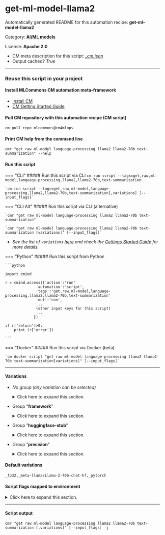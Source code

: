 # get-ml-model-llama2
Automatically generated README for this automation recipe: **get-ml-model-llama2**

Category: **[AI/ML models](..)**

License: **Apache 2.0**


* CM meta description for this script: *[_cm.json](https://github.com/mlcommons/cm4mlops/tree/main/script/get-ml-model-llama2/_cm.json)*
* Output cached? *True*

---
### Reuse this script in your project

#### Install MLCommons CM automation meta-framework

* [Install CM](https://docs.mlcommons.org/ck/install)
* [CM Getting Started Guide](https://docs.mlcommons.org/ck/getting-started/)

#### Pull CM repository with this automation recipe (CM script)

```cm pull repo mlcommons@cm4mlops```

#### Print CM help from the command line

````cmr "get raw ml-model language-processing llama2 llama2-70b text-summarization" --help````

#### Run this script

=== "CLI"
    ##### Run this script via CLI
    `cm run script --tags=get,raw,ml-model,language-processing,llama2,llama2-70b,text-summarization`

    `cm run script --tags=get,raw,ml-model,language-processing,llama2,llama2-70b,text-summarization[,variations] [--input_flags]`

=== "CLI Alt"
    ##### Run this script via CLI (alternative)

    `cmr "get raw ml-model language-processing llama2 llama2-70b text-summarization"`

    `cmr "get raw ml-model language-processing llama2 llama2-70b text-summarization [variations]" [--input_flags]`


* *See the list of `variations` [here](#variations) and check the [Gettings Started Guide](https://github.com/mlcommons/ck/blob/dev/docs/getting-started.md) for more details.*

=== "Python"
    ##### Run this script from Python


    ```python

    import cmind

    r = cmind.access({'action':'run'
                  'automation':'script',
                  'tags':'get,raw,ml-model,language-processing,llama2,llama2-70b,text-summarization'
                  'out':'con',
                  ...
                  (other input keys for this script)
                  ...
                 })

    if r['return']>0:
        print (r['error'])

    ```


=== "Docker"
    ##### Run this script via Docker (beta)

    `cm docker script "get raw ml-model language-processing llama2 llama2-70b text-summarization[variations]" [--input_flags]`

___


#### Variations

  * *No group (any variation can be selected)*
    <details>
    <summary>Click here to expand this section.</summary>

    * `_batch_size.#`
      - Environment variables:
        - *CM_ML_MODEL_BATCH_SIZE*: `#`
      - Workflow:
    * `_pytorch,fp32`
      - Workflow:

    </details>


  * Group "**framework**"
    <details>
    <summary>Click here to expand this section.</summary>

    * **`_pytorch`** (default)
      - Environment variables:
        - *CM_ML_MODEL_FRAMEWORK*: `pytorch`
      - Workflow:

    </details>


  * Group "**huggingface-stub**"
    <details>
    <summary>Click here to expand this section.</summary>

    * **`_meta-llama/Llama-2-70b-chat-hf`** (default)
      - Environment variables:
        - *CM_GIT_CHECKOUT_FOLDER*: `Llama-2-70b-chat-hf`
        - *CM_MODEL_ZOO_ENV_KEY*: `LLAMA2`
      - Workflow:
    * `_meta-llama/Llama-2-7b-chat-hf`
      - Environment variables:
        - *CM_GIT_CHECKOUT_FOLDER*: `Llama-2-7b-chat-hf`
        - *CM_MODEL_ZOO_ENV_KEY*: `LLAMA2`
      - Workflow:
    * `_stub.#`
      - Environment variables:
        - *CM_MODEL_ZOO_ENV_KEY*: `LLAMA2`
      - Workflow:

    </details>


  * Group "**precision**"
    <details>
    <summary>Click here to expand this section.</summary>

    * **`_fp32`** (default)
      - Environment variables:
        - *CM_ML_MODEL_INPUT_DATA_TYPES*: `fp32`
        - *CM_ML_MODEL_PRECISION*: `fp32`
        - *CM_ML_MODEL_WEIGHT_DATA_TYPES*: `fp32`
      - Workflow:
    * `_int8`
      - Environment variables:
        - *CM_ML_MODEL_INPUT_DATA_TYPES*: `int8`
        - *CM_ML_MODEL_PRECISION*: `int8`
        - *CM_ML_MODEL_WEIGHT_DATA_TYPES*: `int8`
      - Workflow:
    * `_uint8`
      - Environment variables:
        - *CM_ML_MODEL_INPUT_DATA_TYPES*: `uint8`
        - *CM_ML_MODEL_PRECISION*: `uint8`
        - *CM_ML_MODEL_WEIGHT_DATA_TYPES*: `uint8`
      - Workflow:

    </details>


#### Default variations

`_fp32,_meta-llama/Llama-2-70b-chat-hf,_pytorch`

#### Script flags mapped to environment
<details>
<summary>Click here to expand this section.</summary>

* `--checkpoint=value`  &rarr;  `LLAMA2_CHECKPOINT_PATH=value`

**Above CLI flags can be used in the Python CM API as follows:**

```python
r=cm.access({... , "checkpoint":...}
```

</details>


___
#### Script output
`cmr "get raw ml-model language-processing llama2 llama2-70b text-summarization [,variations]" [--input_flags] -j`